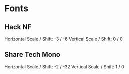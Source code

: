 # Fonts

## Hack NF
Horizontal Scale / Shift: -3 / -6
Vertical Scale / Shift: 0 / 0

## Share Tech Mono
Horizontal Scale / Shift: -2 / -32
Vertical Scale / Shift: 1 / 0
